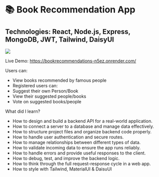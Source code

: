 <h1>📚 Book Recommendation App</h1>
<h2>Technologies: React, Node.js, Express, MongoDB, JWT, Tailwind, DaisyUI</h2>

![](BookRecommendationsGif.gif)

Live Demo: https://bookrecommendations-n5ez.onrender.com/

Users can:

- View books recommended by famous people
- Registered users can:
- Suggest their own Person/Book
- View their suggested people/books
- Vote on suggested books/people

What did I learn?
  
- How to design and build a backend API for a real-world application.
- How to connect a server to a database and manage data effectively.
- How to structure project files and organize backend code properly.
- How to handle user authentication and secure routes.
- How to manage relationships between different types of data.
- How to validate incoming data to ensure the app runs reliably.
- How to handle errors and provide useful responses to the client.
- How to debug, test, and improve the backend logic.
- How to think through the full request-response cycle in a web app.
- How to style with Tailwind, MaterialUI & DaisuUI
